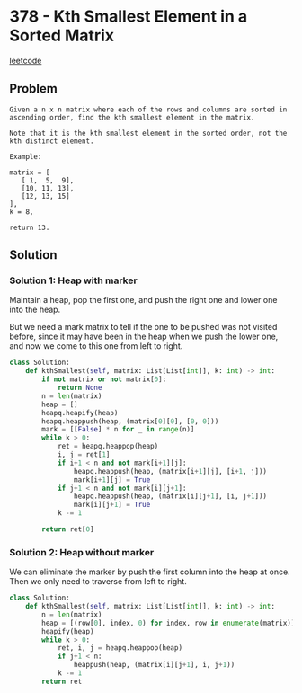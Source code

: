 # 378 - Kth Smallest Element in a Sorted Matrix

[leetcode](https://leetcode.com/problems/kth-smallest-element-in-a-sorted-matrix/)

## Problem

    Given a n x n matrix where each of the rows and columns are sorted in ascending order, find the kth smallest element in the matrix.
    
    Note that it is the kth smallest element in the sorted order, not the kth distinct element.
    
    Example:
    
    matrix = [
       [ 1,  5,  9],
       [10, 11, 13],
       [12, 13, 15]
    ],
    k = 8,
    
    return 13.

## Solution

### Solution 1: Heap with marker

Maintain a heap, pop the first one, and push the right one and lower one into the heap.

But we need a mark matrix to tell if the one to be pushed was not visited before, since it may have been in the heap when we push the lower one, and now we come to this one from left to right.

```python
class Solution:
    def kthSmallest(self, matrix: List[List[int]], k: int) -> int:
        if not matrix or not matrix[0]:
            return None
        n = len(matrix)
        heap = []
        heapq.heapify(heap)
        heapq.heappush(heap, (matrix[0][0], [0, 0]))
        mark = [[False] * n for _ in range(n)]
        while k > 0:
            ret = heapq.heappop(heap)
            i, j = ret[1]
            if i+1 < n and not mark[i+1][j]:
                heapq.heappush(heap, (matrix[i+1][j], [i+1, j]))
                mark[i+1][j] = True
            if j+1 < n and not mark[i][j+1]:
                heapq.heappush(heap, (matrix[i][j+1], [i, j+1]))    
                mark[i][j+1] = True
            k -= 1

        return ret[0]
```

### Solution 2: Heap without marker

We can eliminate the marker by push the first column into the heap at once. Then we only need to traverse from left to right.

```python
class Solution:
    def kthSmallest(self, matrix: List[List[int]], k: int) -> int:
        n = len(matrix)
        heap = [(row[0], index, 0) for index, row in enumerate(matrix)]
        heapify(heap)
        while k > 0:
            ret, i, j = heapq.heappop(heap) 
            if j+1 < n:
                heappush(heap, (matrix[i][j+1], i, j+1))    
            k -= 1
        return ret
```
